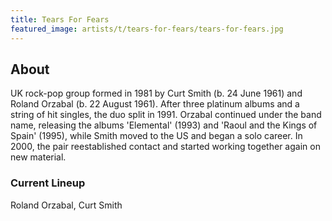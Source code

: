 ```yaml
---
title: Tears For Fears
featured_image: artists/t/tears-for-fears/tears-for-fears.jpg
---
```

## About

UK rock-pop group formed in 1981 by Curt Smith (b. 24 June 1961) and Roland Orzabal (b. 22 August 1961). After three platinum albums and a string of hit singles, the duo split in 1991. Orzabal continued under the band name, releasing the albums 'Elemental' (1993) and 'Raoul and the Kings of Spain' (1995), while Smith moved to the US and began a solo career. In 2000, the pair reestablished contact and started working together again on new material.


### Current Lineup

Roland Orzabal, Curt Smith

